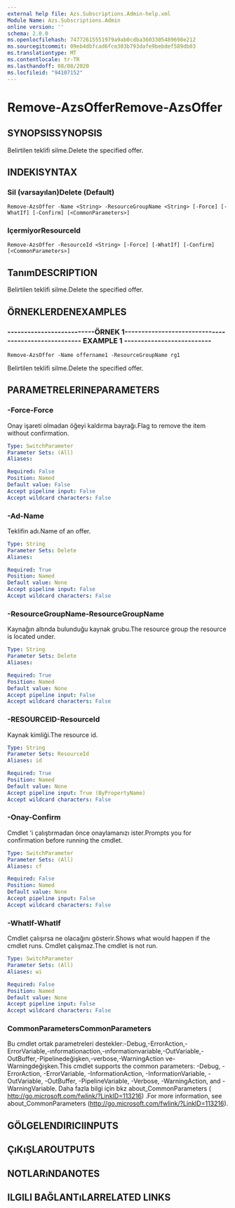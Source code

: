 ```yaml
---
external help file: Azs.Subscriptions.Admin-help.xml
Module Name: Azs.Subscriptions.Admin
online version: ''
schema: 2.0.0
ms.openlocfilehash: 74772615551979a9ab0cdba3603305489698e212
ms.sourcegitcommit: 09eb4dbfcad6fce303b793dafe9bebdef589db03
ms.translationtype: MT
ms.contentlocale: tr-TR
ms.lasthandoff: 08/08/2020
ms.locfileid: "94107152"
---
```

# <span data-ttu-id="ce244-101">Remove-AzsOffer</span><span class="sxs-lookup"><span data-stu-id="ce244-101">Remove-AzsOffer</span></span>

## <span data-ttu-id="ce244-102">SYNOPSIS</span><span class="sxs-lookup"><span data-stu-id="ce244-102">SYNOPSIS</span></span>
<span data-ttu-id="ce244-103">Belirtilen teklifi silme.</span><span class="sxs-lookup"><span data-stu-id="ce244-103">Delete the specified offer.</span></span>

## <span data-ttu-id="ce244-104">INDEKI</span><span class="sxs-lookup"><span data-stu-id="ce244-104">SYNTAX</span></span>

### <span data-ttu-id="ce244-105">Sil (varsayılan)</span><span class="sxs-lookup"><span data-stu-id="ce244-105">Delete (Default)</span></span>
```
Remove-AzsOffer -Name <String> -ResourceGroupName <String> [-Force] [-WhatIf] [-Confirm] [<CommonParameters>]
```

### <span data-ttu-id="ce244-106">Içermiyor</span><span class="sxs-lookup"><span data-stu-id="ce244-106">ResourceId</span></span>
```
Remove-AzsOffer -ResourceId <String> [-Force] [-WhatIf] [-Confirm] [<CommonParameters>]
```

## <span data-ttu-id="ce244-107">Tanım</span><span class="sxs-lookup"><span data-stu-id="ce244-107">DESCRIPTION</span></span>
<span data-ttu-id="ce244-108">Belirtilen teklifi silme.</span><span class="sxs-lookup"><span data-stu-id="ce244-108">Delete the specified offer.</span></span>

## <span data-ttu-id="ce244-109">ÖRNEKLERDEN</span><span class="sxs-lookup"><span data-stu-id="ce244-109">EXAMPLES</span></span>

### <span data-ttu-id="ce244-110">--------------------------ÖRNEK 1--------------------------</span><span class="sxs-lookup"><span data-stu-id="ce244-110">-------------------------- EXAMPLE 1 --------------------------</span></span>
```
Remove-AzsOffer -Name offername1 -ResourceGroupName rg1
```

<span data-ttu-id="ce244-111">Belirtilen teklifi silme.</span><span class="sxs-lookup"><span data-stu-id="ce244-111">Delete the specified offer.</span></span>

## <span data-ttu-id="ce244-112">PARAMETRELERINE</span><span class="sxs-lookup"><span data-stu-id="ce244-112">PARAMETERS</span></span>

### <span data-ttu-id="ce244-113">-Force</span><span class="sxs-lookup"><span data-stu-id="ce244-113">-Force</span></span>
<span data-ttu-id="ce244-114">Onay işareti olmadan öğeyi kaldırma bayrağı.</span><span class="sxs-lookup"><span data-stu-id="ce244-114">Flag to remove the item without confirmation.</span></span>

```yaml
Type: SwitchParameter
Parameter Sets: (All)
Aliases: 

Required: False
Position: Named
Default value: False
Accept pipeline input: False
Accept wildcard characters: False
```

### <span data-ttu-id="ce244-115">-Ad</span><span class="sxs-lookup"><span data-stu-id="ce244-115">-Name</span></span>
<span data-ttu-id="ce244-116">Teklifin adı.</span><span class="sxs-lookup"><span data-stu-id="ce244-116">Name of an offer.</span></span>

```yaml
Type: String
Parameter Sets: Delete
Aliases: 

Required: True
Position: Named
Default value: None
Accept pipeline input: False
Accept wildcard characters: False
```

### <span data-ttu-id="ce244-117">-ResourceGroupName</span><span class="sxs-lookup"><span data-stu-id="ce244-117">-ResourceGroupName</span></span>
<span data-ttu-id="ce244-118">Kaynağın altında bulunduğu kaynak grubu.</span><span class="sxs-lookup"><span data-stu-id="ce244-118">The resource group the resource is located under.</span></span>

```yaml
Type: String
Parameter Sets: Delete
Aliases: 

Required: True
Position: Named
Default value: None
Accept pipeline input: False
Accept wildcard characters: False
```

### <span data-ttu-id="ce244-119">-RESOURCEID</span><span class="sxs-lookup"><span data-stu-id="ce244-119">-ResourceId</span></span>
<span data-ttu-id="ce244-120">Kaynak kimliği.</span><span class="sxs-lookup"><span data-stu-id="ce244-120">The resource id.</span></span>

```yaml
Type: String
Parameter Sets: ResourceId
Aliases: id

Required: True
Position: Named
Default value: None
Accept pipeline input: True (ByPropertyName)
Accept wildcard characters: False
```

### <span data-ttu-id="ce244-121">-Onay</span><span class="sxs-lookup"><span data-stu-id="ce244-121">-Confirm</span></span>
<span data-ttu-id="ce244-122">Cmdlet 'i çalıştırmadan önce onaylamanızı ister.</span><span class="sxs-lookup"><span data-stu-id="ce244-122">Prompts you for confirmation before running the cmdlet.</span></span>

```yaml
Type: SwitchParameter
Parameter Sets: (All)
Aliases: cf

Required: False
Position: Named
Default value: None
Accept pipeline input: False
Accept wildcard characters: False
```

### <span data-ttu-id="ce244-123">-WhatIf</span><span class="sxs-lookup"><span data-stu-id="ce244-123">-WhatIf</span></span>
<span data-ttu-id="ce244-124">Cmdlet çalışırsa ne olacağını gösterir.</span><span class="sxs-lookup"><span data-stu-id="ce244-124">Shows what would happen if the cmdlet runs.</span></span>
<span data-ttu-id="ce244-125">Cmdlet çalışmaz.</span><span class="sxs-lookup"><span data-stu-id="ce244-125">The cmdlet is not run.</span></span>

```yaml
Type: SwitchParameter
Parameter Sets: (All)
Aliases: wi

Required: False
Position: Named
Default value: None
Accept pipeline input: False
Accept wildcard characters: False
```

### <span data-ttu-id="ce244-126">CommonParameters</span><span class="sxs-lookup"><span data-stu-id="ce244-126">CommonParameters</span></span>
<span data-ttu-id="ce244-127">Bu cmdlet ortak parametreleri destekler:-Debug,-ErrorAction,-ErrorVariable,-ınformationaction,-ınformationvariable,-OutVariable,-OutBuffer,-Pipelinedeğişken,-verbose,-WarningAction ve-Warningdeğişken.</span><span class="sxs-lookup"><span data-stu-id="ce244-127">This cmdlet supports the common parameters: -Debug, -ErrorAction, -ErrorVariable, -InformationAction, -InformationVariable, -OutVariable, -OutBuffer, -PipelineVariable, -Verbose, -WarningAction, and -WarningVariable.</span></span> <span data-ttu-id="ce244-128">Daha fazla bilgi için bkz about_CommonParameters ( http://go.microsoft.com/fwlink/?LinkID=113216) .</span><span class="sxs-lookup"><span data-stu-id="ce244-128">For more information, see about_CommonParameters (http://go.microsoft.com/fwlink/?LinkID=113216).</span></span>

## <span data-ttu-id="ce244-129">GÖLGELENDIRICI</span><span class="sxs-lookup"><span data-stu-id="ce244-129">INPUTS</span></span>

## <span data-ttu-id="ce244-130">ÇıKıŞLAR</span><span class="sxs-lookup"><span data-stu-id="ce244-130">OUTPUTS</span></span>

## <span data-ttu-id="ce244-131">NOTLARıNDA</span><span class="sxs-lookup"><span data-stu-id="ce244-131">NOTES</span></span>

## <span data-ttu-id="ce244-132">ILGILI BAĞLANTıLAR</span><span class="sxs-lookup"><span data-stu-id="ce244-132">RELATED LINKS</span></span>

